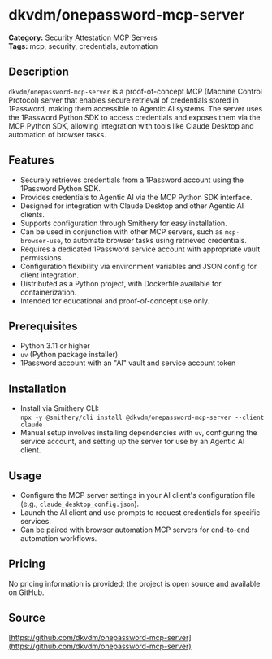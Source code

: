 # dkvdm/onepassword-mcp-server

**Category:** Security Attestation MCP Servers  
**Tags:** mcp, security, credentials, automation

## Description
`dkvdm/onepassword-mcp-server` is a proof-of-concept MCP (Machine Control Protocol) server that enables secure retrieval of credentials stored in 1Password, making them accessible to Agentic AI systems. The server uses the 1Password Python SDK to access credentials and exposes them via the MCP Python SDK, allowing integration with tools like Claude Desktop and automation of browser tasks.

## Features
- Securely retrieves credentials from a 1Password account using the 1Password Python SDK.
- Provides credentials to Agentic AI via the MCP Python SDK interface.
- Designed for integration with Claude Desktop and other Agentic AI clients.
- Supports configuration through Smithery for easy installation.
- Can be used in conjunction with other MCP servers, such as `mcp-browser-use`, to automate browser tasks using retrieved credentials.
- Requires a dedicated 1Password service account with appropriate vault permissions.
- Configuration flexibility via environment variables and JSON config for client integration.
- Distributed as a Python project, with Dockerfile available for containerization.
- Intended for educational and proof-of-concept use only.

## Prerequisites
- Python 3.11 or higher
- `uv` (Python package installer)
- 1Password account with an "AI" vault and service account token

## Installation
- Install via Smithery CLI:  
  `npx -y @smithery/cli install @dkvdm/onepassword-mcp-server --client claude`
- Manual setup involves installing dependencies with `uv`, configuring the service account, and setting up the server for use by an Agentic AI client.

## Usage
- Configure the MCP server settings in your AI client's configuration file (e.g., `claude_desktop_config.json`).
- Launch the AI client and use prompts to request credentials for specific services.
- Can be paired with browser automation MCP servers for end-to-end automation workflows.

## Pricing
No pricing information is provided; the project is open source and available on GitHub.

## Source
[https://github.com/dkvdm/onepassword-mcp-server](https://github.com/dkvdm/onepassword-mcp-server)